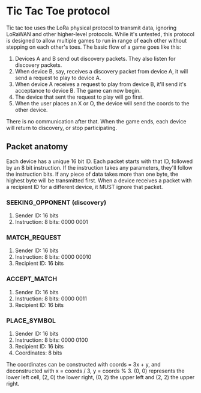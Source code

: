 # Tic Tac Toe protocol

Tic tac toe uses the LoRa physical protocol to transmit data, ignoring LoRaWAN and other higher-level protocols. While it's untested,
this protocol is designed to allow multiple games to run in range of each other without stepping on each other's toes. The basic flow
of a game goes like this:

1. Devices A and B send out discovery packets. They also listen for discovery packets.
1. When device B, say, receives a discovery packet from device A, it will send a request to play to device A.
1. When device A receives a request to play from device B, it'll send it's acceptance to device B. The game can now begin.
1. The device that sent the request to play will go first.
1. When the user places an X or O, the device will send the coords to the other device.

There is no communication after that. When the game ends, each device will return to discovery, or stop participating.

## Packet anatomy

Each device has a unique 16 bit ID. Each packet starts with that ID, followed by an 8 bit instruction. If the instruction
takes any parameters, they'll follow the instruction bits. If any piece of data takes more than one byte, the highest byte
will be transmitted first. When a device receives a packet with a recipient ID for a different device, it MUST ignore that
packet.

### SEEKING_OPPONENT (discovery)

1. Sender ID: 16 bits
1. Instruction: 8 bits: 0000 0001

### MATCH_REQUEST

1. Sender ID: 16 bits
1. Instruction: 8 bits: 0000 00010
1. Recipient ID: 16 bits

### ACCEPT_MATCH

1. Sender ID: 16 bits
1. Instruction: 8 bits: 0000 0011
1. Recipient ID: 16 bits

### PLACE_SYMBOL

1. Sender ID: 16 bits
1. Instruction: 8 bits: 0000 0100
1. Recipient ID: 16 bits
1. Coordinates: 8 bits

The coordinates can be constructed with coords = 3x + y, and deconstructed with x = coords / 3, y = coords % 3. (0, 0)
represents the lower left cell, (2, 0) the lower right, (0, 2) the upper left and (2, 2) the upper right.